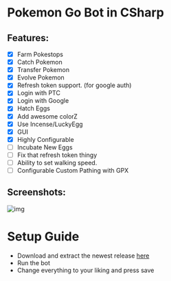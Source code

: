 # Pokemon Go Bot in CSharp

## Features:
- [x] Farm Pokestops
- [x] Catch Pokemon
- [x] Transfer Pokemon
- [x] Evolve Pokemon
- [x] Refresh token support. (for google auth)
- [x] Login with PTC
- [x] Login with Google
- [x] Hatch Eggs
- [x] Add awesome colorZ
- [x] Use Incense/LuckyEgg
- [x] GUI
- [x] Highly Configurable
- [ ] Incubate New Eggs
- [ ] Fix that refresh token thingy
- [ ] Ability to set walking speed.
- [ ] Configurable Custom Pathing with GPX

## Screenshots:
![img](http://i.imgur.com/WqgyLOf.png)

# Setup Guide
- Download and extract the newest release [here](https://github.com/shiftcodeYT/PokeBot3/releases/latest)
- Run the bot
- Change everything to your liking and press save